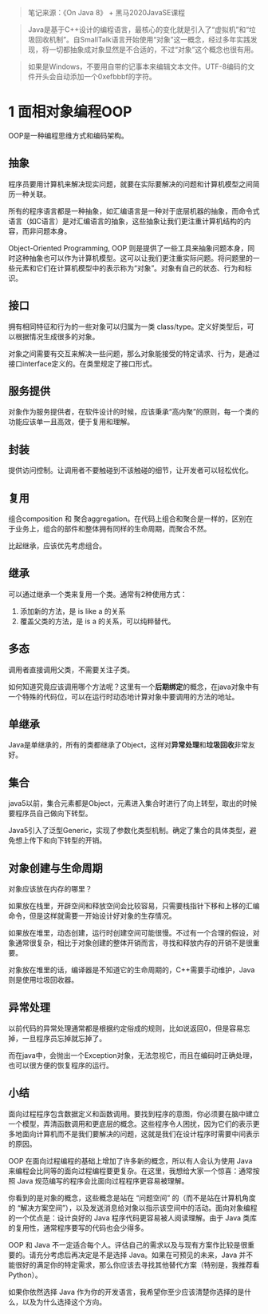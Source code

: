 >  笔记来源：《On Java 8》 + 黑马2020JavaSE课程

> Java是基于C++设计的编程语言，最核心的变化就是引入了“虚拟机”和“垃圾回收机制”。自SmallTalk语言开始使用“对象”这一概念，经过多年实践发现，将一切都抽象成对象显然是不合适的，不过“对象”这个概念也很有用。

> 如果是Windows，不要用自带的记事本来编辑文本文件。UTF-8编码的文件开头会自动添加一个0xefbbbf的字符。

# 1 面相对象编程OOP

OOP是一种编程思维方式和编码架构。

## 抽象

程序员要用计算机来解决现实问题，就要在实际要解决的问题和计算机模型之间简历一种关联。

所有的程序语言都是一种抽象，如汇编语言是一种对于底层机器的抽象，而命令式语言（如C语言）是对汇编语言的抽象，这些抽象让我们更注重计算机结构的内容，而非问题本身。

Object-Oriented Programming, OOP 则是提供了一些工具来抽象问题本身，同时这种抽象也可以作为计算机模型。这可以让我们更注重实际问题。将问题里的一些元素和它们在计算机模型中的表示称为“对象”。对象有自己的状态、行为和标识。

## 接口

拥有相同特征和行为的一些对象可以归属为一类 class/type。定义好类型后，可以根据情况生成很多的对象。

对象之间需要有交互来解决一些问题，那么对象能接受的特定请求、行为，是通过接口interface定义的。在类里规定了接口形式。

## 服务提供

对象作为服务提供者，在软件设计的时候，应该秉承“高内聚”的原则，每一个类的功能应该单一且高效，便于复用和理解。

## 封装

提供访问控制。让调用者不要触碰到不该触碰的细节，让开发者可以轻松优化。

## 复用

组合composition 和 聚合aggregation。在代码上组合和聚合是一样的，区别在于业务上，组合的部件和整体拥有同样的生命周期，而聚合不然。

比起继承，应该优先考虑组合。

## 继承

可以通过继承一个类来复用一个类。通常有2种使用方式：

1. 添加新的方法，是 is like a 的关系
2. 覆盖父类的方法，是 is a 的关系，可以纯粹替代。

## 多态

调用者直接调用父类，不需要关注子类。

如何知道究竟应该调用哪个方法呢？这里有一个**后期绑定**的概念，在java对象中有一个特殊的代码位，可以在运行时动态地计算对象中要调用的方法的地址。

## 单继承

Java是单继承的，所有的类都继承了Object，这样对**异常处理**和**垃圾回收**非常友好。

## 集合

java5以前，集合元素都是Object，元素进入集合时进行了向上转型，取出的时候要程序员自己做向下转型。

Java5引入了泛型Generic，实现了参数化类型机制。确定了集合的具体类型，避免想上传下和向下转型的开销。

## 对象创建与生命周期

对象应该放在内存的哪里？

如果放在栈里，开辟空间和释放空间会比较容易，只需要栈指针下移和上移的汇编命令，但是这样就需要一开始设计好对象的生存情况。

如果放在堆里，动态创建，运行时创建空间可能很慢。不过有一个合理的假设，对象通常很复杂，相比于对象创建的整体开销而言，寻找和释放内存的开销不是很重要。

对象放在堆里的话，编译器是不知道它的生命周期的，C++需要手动维护，Java则是使用垃圾回收器。

## 异常处理

以前代码的异常处理通常都是根据约定俗成的规则，比如说返回0，但是容易忘掉，一旦程序员忘掉就忘掉了。

而在java中，会抛出一个Exception对象，无法忽视它，而且在编码时正确处理，也可以很方便的恢复程序的运行。

## 小结

面向过程程序包含数据定义和函数调用。要找到程序的意图，你必须要在脑中建立一个模型，弄清函数调用和更底层的概念。这些程序令人困扰，因为它们的表示更多地面向计算机而不是我们要解决的问题，这就是我们在设计程序时需要中间表示的原因。

OOP 在面向过程编程的基础上增加了许多新的概念，所以有人会认为使用 Java 来编程会比同等的面向过程编程要更复杂。在这里，我想给大家一个惊喜：通常按照 Java 规范编写的程序会比面向过程程序更容易被理解。

你看到的是对象的概念，这些概念是站在 “问题空间” 的（而不是站在计算机角度的 “解决方案空间”），以及发送消息给对象以指示该空间中的活动。面向对象编程的一个优点是：设计良好的 Java 程序代码更容易被人阅读理解。由于 Java 类库的复用性，通常程序要写的代码也会少得多。

OOP 和 Java 不一定适合每个人。评估自己的需求以及与现有方案作比较是很重要的。请充分考虑后再决定是不是选择 Java。如果在可预见的未来，Java 并不能很好的满足你的特定需求，那么你应该去寻找其他替代方案（特别是，我推荐看 Python）。

如果你依然选择 Java 作为你的开发语言，我希望你至少应该清楚你选择的是什么，以及为什么选择这个方向。